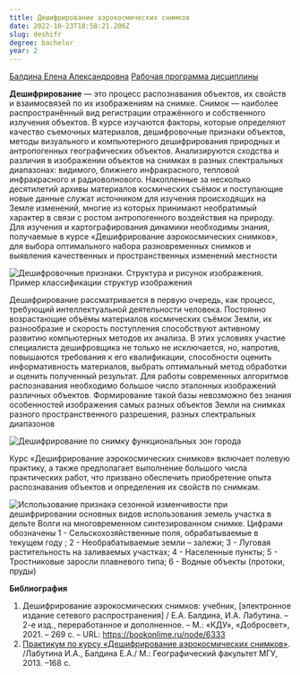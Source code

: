 ```yaml
---
title: Дешифрирование аэрокосмических снимков
date: 2022-10-23T18:58:21.206Z
slug: deshifr
degree: bachelor
year: 2
---
```


[Балдина Елена Александровна](./people/baldina)
[Рабочая программа дисциплины](https://disk.yandex.ru/i/9986oi0mFniQhA)

<b>Дешифрирование</b> — это процесс распознавания объектов, их свойств и взаимосвязей по их изображениям на снимке. Снимок — наиболее распространённый вид регистрации отражённого и собственного излучения объектов. В курсе изучаются факторы, которые определяют качество съемочных материалов, дешифровочные признаки объектов, методы визуального и компьютерного дешифрирования природных и антропогенных географических объектов. Анализируются сходства и различия в изображении объектов на снимках в разных спектральных диапазонах: видимого, ближнего инфракрасного, тепловой инфракрасного и радиоволнового. Накопленные за несколько десятилетий архивы материалов космических съёмок и поступающие новые данные служат источником для изучения происходящих на Земле изменений, многие из которых принимают необратимый характер в связи с ростом антропогенного воздействия на природу. Для изучения и картографирования динамики необходимы знания, получаемые в курсе «Дешифрирование аэрокосмических снимков», для выбора оптимального набора разновременных снимков и выявления качественных и пространственных изменений местности

![Дешифровочные признаки. Структура и рисунок изображения. Пример классификации структур изображения](~/assets/images/deshiphr2.jpg 'Дешифровочные признаки. Структура и рисунок изображения. Пример классификации структур изображения')

Дешифрирование рассматривается в первую очередь, как процесс, требующий интеллектуальной деятельности человека. Постоянно возрастающие объёмы материалов космических съёмок Земли, их разнообразие и скорость поступления способствуют активному развитию компьютерных методов их анализа. В этих условиях участие специалиста дешифровщика не только не исключается, но, напротив, повышаются требования к его квалификации, способности оценить информативность материалов, выбрать оптимальный метод обработки и оценить полученный результат. Для работы современных алгоритмов распознавания необходимо большое число эталонных изображений различных объектов. Формирование такой базы невозможно без знания особенностей изображения самых разных объектов Земли на снимках разного пространственного разрешения, разных спектральных диапазонов

![Дешифрирование по снимку функциональных зон города](~/assets/images/deshiphr1.jpg 'Дешифрирование по снимку функциональных зон города. Цифрами обозначены: Жилая зона: 1 —Многоэтажная застройка (3 этажа и выше), 2 —Малоэтажная застройка (1–2 этажа, в том числе с земельными участками); Общественно-деловая зона: 4 —Объекты социально-культурного назначения (администрация, учебные заведения, детские сады, медицинские учреждения, спортивные сооружения), 5 —Объекты торговли (торговые центры, рынки); Промышленно-транспортная зона:  6 —Промышленные предприятия (заводы, фабрики), 7 —Объекты транспорта (городские магистрали, стоянки автотранспорта, гаражи; железнодорожные пути с полосой отвода);  Зона специального назначения: 8 —Объекты коммунального хозяйства, склады, мелкие предприятия; Природно-рекреационная зона: 9 —Зеленые насаждения (скверы, парки) 10— Водные объекты (река, озера)')

Курс «Дешифрирование аэрокосмических снимков» включает полевую практику, а также предполагает выполнение большого числа практических работ, что призвано обеспечить приобретение опыта распознавания объектов и определения их свойств по снимкам.</div>

![Использование признака сезонной изменчивости при дешифрировании основных видов использования земель участка в дельте Волги на многовременном синтезированном снимке. Цифрами обозначены 1 - Сельскохозяйственные поля, обрабатываемые в текущем году ; 2 - Необрабатываемые земли – залежи; 3 - Луговая растительность на заливаемых участках; 4 - Населенные пункты; 5 - Тростниковые заросли плавневого типа; 6 - Водные объекты (протоки, пруды)](~/assets/images/deshiphr3.jpg 'Использование признака сезонной изменчивости при дешифрировании основных видов использования земель участка в дельте Волги на многовременном синтезированном снимке. Цифрами обозначены 1 - Сельскохозяйственные поля, обрабатываемые в текущем году ; 2 - Необрабатываемые земли – залежи; 3 - Луговая растительность на заливаемых участках; 4 - Населенные пункты; 5 - Тростниковые заросли плавневого типа; 6 - Водные объекты (протоки, пруды)')

**Библиография**

1. Дешифрирование аэрокосмических снимков: учебник, \[электронное издание сетевого распространения] / Е.А. Балдина, И.А. Лабутина. – 2-е изд., переработанное и дополненное. – М.: «КДУ», «Добросвет», 2021. – 269 с. – URL: https://bookonlime.ru/node/6333
2. [Практикум по курсу «Дешифрирование аэрокосмических снимков»](http://istina.msu.ru/media/publications/book/a82/2d9/4952426/Labutina_Baldina_Praktikum_txtmin.pdf). /Лабутина И.А., Балдина Е.А./ М.: Географический факультет МГУ, 2013. –168 с.
